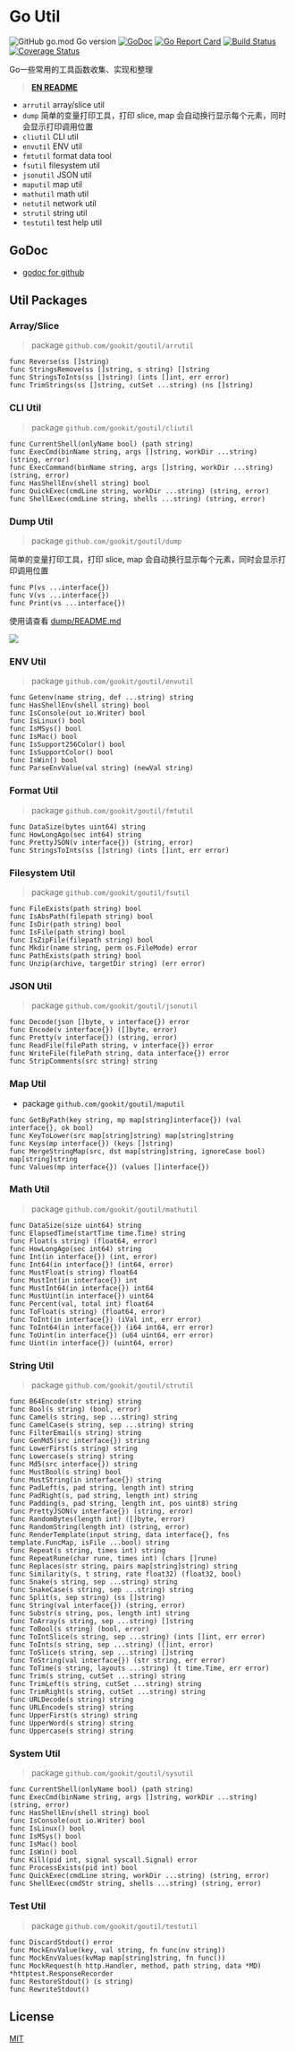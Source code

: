 # Go Util

![GitHub go.mod Go version](https://img.shields.io/github/go-mod/go-version/gookit/goutil?style=flat-square)
[![GoDoc](https://godoc.org/github.com/gookit/goutil?status.svg)](https://pkg.go.dev/github.com/gookit/goutil)
[![Go Report Card](https://goreportcard.com/badge/github.com/gookit/goutil)](https://goreportcard.com/report/github.com/gookit/goutil)
[![Build Status](https://travis-ci.org/gookit/goutil.svg?branch=master)](https://travis-ci.org/gookit/goutil)
[![Coverage Status](https://coveralls.io/repos/github/gookit/goutil/badge.svg?branch=master)](https://coveralls.io/github/gookit/goutil?branch=master)

Go一些常用的工具函数收集、实现和整理

> **[EN README](README.md)**

- `arrutil` array/slice util
- `dump`  简单的变量打印工具，打印 slice, map 会自动换行显示每个元素，同时会显示打印调用位置
- `cliutil` CLI util
- `envutil` ENV util
- `fmtutil` format data tool
- `fsutil` filesystem util
- `jsonutil` JSON util
- `maputil` map util
- `mathutil` math util
- `netutil` network util
- `strutil` string util
- `testutil` test help util

## GoDoc

- [godoc for github](https://pkg.go.dev/github.com/gookit/goutil)

## Util Packages

### Array/Slice

> package `github.com/gookit/goutil/arrutil`

```text
func Reverse(ss []string)
func StringsRemove(ss []string, s string) []string
func StringsToInts(ss []string) (ints []int, err error)
func TrimStrings(ss []string, cutSet ...string) (ns []string)
```

### CLI Util

> package `github.com/gookit/goutil/cliutil`

```text
func CurrentShell(onlyName bool) (path string)
func ExecCmd(binName string, args []string, workDir ...string) (string, error)
func ExecCommand(binName string, args []string, workDir ...string) (string, error)
func HasShellEnv(shell string) bool
func QuickExec(cmdLine string, workDir ...string) (string, error)
func ShellExec(cmdLine string, shells ...string) (string, error)
```

### Dump Util

> package `github.com/gookit/goutil/dump`

简单的变量打印工具，打印 slice, map 会自动换行显示每个元素，同时会显示打印调用位置

```text
func P(vs ...interface{})
func V(vs ...interface{})
func Print(vs ...interface{})
```

使用请查看 [dump/README.md](dump/README.md)

![](dump/_examples/preview-demo1.png)

### ENV Util

> package `github.com/gookit/goutil/envutil`

```text
func Getenv(name string, def ...string) string
func HasShellEnv(shell string) bool
func IsConsole(out io.Writer) bool
func IsLinux() bool
func IsMSys() bool
func IsMac() bool
func IsSupport256Color() bool
func IsSupportColor() bool
func IsWin() bool
func ParseEnvValue(val string) (newVal string)
```

### Format Util

> package `github.com/gookit/goutil/fmtutil`

```text
func DataSize(bytes uint64) string
func HowLongAgo(sec int64) string
func PrettyJSON(v interface{}) (string, error)
func StringsToInts(ss []string) (ints []int, err error)
```

### Filesystem Util

> package `github.com/gookit/goutil/fsutil`

```text
func FileExists(path string) bool
func IsAbsPath(filepath string) bool
func IsDir(path string) bool
func IsFile(path string) bool
func IsZipFile(filepath string) bool
func Mkdir(name string, perm os.FileMode) error
func PathExists(path string) bool
func Unzip(archive, targetDir string) (err error)
```

### JSON Util

> package `github.com/gookit/goutil/jsonutil`

```text
func Decode(json []byte, v interface{}) error
func Encode(v interface{}) ([]byte, error)
func Pretty(v interface{}) (string, error)
func ReadFile(filePath string, v interface{}) error
func WriteFile(filePath string, data interface{}) error
func StripComments(src string) string
```

### Map Util

- package `github.com/gookit/goutil/maputil`

```text
func GetByPath(key string, mp map[string]interface{}) (val interface{}, ok bool)
func KeyToLower(src map[string]string) map[string]string
func Keys(mp interface{}) (keys []string)
func MergeStringMap(src, dst map[string]string, ignoreCase bool) map[string]string
func Values(mp interface{}) (values []interface{})
```

### Math Util

> package `github.com/gookit/goutil/mathutil`

```text
func DataSize(size uint64) string
func ElapsedTime(startTime time.Time) string
func Float(s string) (float64, error)
func HowLongAgo(sec int64) string
func Int(in interface{}) (int, error)
func Int64(in interface{}) (int64, error)
func MustFloat(s string) float64
func MustInt(in interface{}) int
func MustInt64(in interface{}) int64
func MustUint(in interface{}) uint64
func Percent(val, total int) float64
func ToFloat(s string) (float64, error)
func ToInt(in interface{}) (iVal int, err error)
func ToInt64(in interface{}) (i64 int64, err error)
func ToUint(in interface{}) (u64 uint64, err error)
func Uint(in interface{}) (uint64, error)
```

### String Util

> package `github.com/gookit/goutil/strutil`

```text
func B64Encode(str string) string
func Bool(s string) (bool, error)
func Camel(s string, sep ...string) string
func CamelCase(s string, sep ...string) string
func FilterEmail(s string) string
func GenMd5(src interface{}) string
func LowerFirst(s string) string
func Lowercase(s string) string
func Md5(src interface{}) string
func MustBool(s string) bool
func MustString(in interface{}) string
func PadLeft(s, pad string, length int) string
func PadRight(s, pad string, length int) string
func Padding(s, pad string, length int, pos uint8) string
func PrettyJSON(v interface{}) (string, error)
func RandomBytes(length int) ([]byte, error)
func RandomString(length int) (string, error)
func RenderTemplate(input string, data interface{}, fns template.FuncMap, isFile ...bool) string
func Repeat(s string, times int) string
func RepeatRune(char rune, times int) (chars []rune)
func Replaces(str string, pairs map[string]string) string
func Similarity(s, t string, rate float32) (float32, bool)
func Snake(s string, sep ...string) string
func SnakeCase(s string, sep ...string) string
func Split(s, sep string) (ss []string)
func String(val interface{}) (string, error)
func Substr(s string, pos, length int) string
func ToArray(s string, sep ...string) []string
func ToBool(s string) (bool, error)
func ToIntSlice(s string, sep ...string) (ints []int, err error)
func ToInts(s string, sep ...string) ([]int, error)
func ToSlice(s string, sep ...string) []string
func ToString(val interface{}) (str string, err error)
func ToTime(s string, layouts ...string) (t time.Time, err error)
func Trim(s string, cutSet ...string) string
func TrimLeft(s string, cutSet ...string) string
func TrimRight(s string, cutSet ...string) string
func URLDecode(s string) string
func URLEncode(s string) string
func UpperFirst(s string) string
func UpperWord(s string) string
func Uppercase(s string) string
```

### System Util

> package `github.com/gookit/goutil/sysutil`

```text
func CurrentShell(onlyName bool) (path string)
func ExecCmd(binName string, args []string, workDir ...string) (string, error)
func HasShellEnv(shell string) bool
func IsConsole(out io.Writer) bool
func IsLinux() bool
func IsMSys() bool
func IsMac() bool
func IsWin() bool
func Kill(pid int, signal syscall.Signal) error
func ProcessExists(pid int) bool
func QuickExec(cmdLine string, workDir ...string) (string, error)
func ShellExec(cmdStr string, shells ...string) (string, error)
```

### Test Util

> package `github.com/gookit/goutil/testutil`

```text
func DiscardStdout() error
func MockEnvValue(key, val string, fn func(nv string))
func MockEnvValues(kvMap map[string]string, fn func())
func MockRequest(h http.Handler, method, path string, data *MD) *httptest.ResponseRecorder
func RestoreStdout() (s string)
func RewriteStdout()
```

## License

[MIT](LICENSE)

